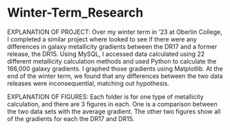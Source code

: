 # Winter-Term_Research

EXPLANATION OF PROJECT: Over my winter term in ‘23 at Oberlin College, I completed a similar project where looked to see if there were any differences in galaxy metallicity gradients between the DR17 and a former release, the DR15. Using MySQL, I accessed data calculated using 22 different metallicity calculation methods and used Python to calculate the 166,000 galaxy gradients. I graphed those gradients using Matplotlib. At the end of the winter term, we found that any differences between the two data releases were inconsequential, matching out hypothesis.

EXPLANATION OF FIGURES: Each folder is for one type of metallicity calculation, and there are 3 figures in each. One is a comparison between the two data sets with the average gradient. The other two figures show all of the gradients for each the DR17 and DR15.
